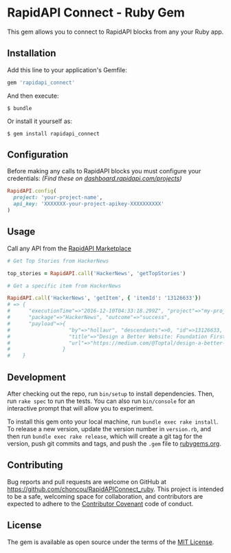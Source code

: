 # RapidAPI Connect - Ruby Gem

This gem allows you to connect to RapidAPI blocks from any your Ruby app.

## Installation

Add this line to your application's Gemfile:

```ruby
gem 'rapidapi_connect'
```

And then execute:

    $ bundle

Or install it yourself as:

    $ gem install rapidapi_connect

## Configuration

Before making any calls to RapidAPI blocks you must configure your credentials:
_(Find these on [dashboard.rapidapi.com/projects](https://dashboard.rapidapi.com/projects))_

```ruby
RapidAPI.config(
  project: 'your-project-name',
  api_key: 'XXXXXXX-your-project-apikey-XXXXXXXXXX'
)
```

## Usage

Call any API from the [RapidAPI Marketplace](https://rapidapi.com/)

```ruby
# Get Top Stories from HackerNews

top_stories = RapidAPI.call('HackerNews', 'getTopStories')

# Get a specific item from HackerNews

RapidAPI.call('HackerNews', 'getItem', { 'itemId': '13126633'})
# => {
#      "executionTime"=>"2016-12-10T04:33:18.299Z", "project"=>"my-project", "block"=>"getItem",
#      "package"=>"HackerNews", "outcome"=>"success", 
#      "payload"=>{
#                   "by"=>"hollaur", "descendants"=>0, "id"=>13126633, "score"=>4, "time"=>1481147798,
#                   "title"=>"Design a Better Website: Foundation First", "type"=>"story",
#                   "url"=>"https://medium.com/@Toptal/design-a-better-website-foundation-first-541de01daaf2#.cxzvjr6wm"
#                 }
#    }

```

## Development

After checking out the repo, run `bin/setup` to install dependencies. Then, run `rake spec` to run the tests. You can also run `bin/console` for an interactive prompt that will allow you to experiment.

To install this gem onto your local machine, run `bundle exec rake install`. To release a new version, update the version number in `version.rb`, and then run `bundle exec rake release`, which will create a git tag for the version, push git commits and tags, and push the `.gem` file to [rubygems.org](https://rubygems.org).

## Contributing

Bug reports and pull requests are welcome on GitHub at https://github.com/choncou/RapidAPIConnect_ruby. This project is intended to be a safe, welcoming space for collaboration, and contributors are expected to adhere to the [Contributor Covenant](http://contributor-covenant.org) code of conduct.


## License

The gem is available as open source under the terms of the [MIT License](http://opensource.org/licenses/MIT).

